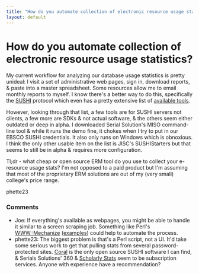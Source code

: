 ```yaml
---
title: "How do you automate collection of electronic resource usage statistics?"
layout: default
---
```

How do you automate collection of electronic resource usage statistics?
=====================
My current workflow for analyzing our database usage statistics is
pretty unideal: I visit a set of administrative web pages, sign in,
download reports, & paste into a master spreadsheet. Some resources
allow me to email monthly reports to myself. I know there's a better way
to do this, specifically the
[SUSHI](http://www.niso.org/workrooms/sushi/) protocol which even has a
pretty extensive list of [available
tools](http://www.niso.org/workrooms/sushi/tools).

However, looking through that list, a few tools are for SUSHI servers
not clients, a few more are SDKs & not actual software, & the others
seem either outdated or deep in alpha. I downloaded Serial Solution's
MISO command-line tool & while it runs the demo fine, it chokes when I
try to put in our EBSCO SUSHI credentials. It also only runs on Windows
which is obnoxious. I think the only other usable item on the list is
JISC's SUSHIStarters but that seems to still be in alpha & requires more
configuration.

Tl;dr - what cheap or open source ERM tool do you use to collect your
e-resource usage stats? I'm not opposed to a paid product but I'm
assuming that most of the proprietary ERM solutions are out of my (very
small) college's price range.

phette23

### Comments ###
* Joe: If everything's available as webpages, you might be able to handle it
similar to a screen scraping job. Something like Perl's
[WWW::Mechanize](http://search.cpan.org/perldoc?WWW::Mechanize)
([examples](http://search.cpan.org/perldoc?WWW::Mechanize::Examples))
could help to automate the process.
* phette23: The biggest problem is that's a Perl script, not a UI. It'd take some
serious work to get that pulling stats from several password-protected
sites. [Coral](https://erm.library.nd.edu/) is the only open source
SUSHI software I can find, & Serials Solutions' 360 & [Scholarly
Stats](https://www.scholarlystats.com/sstats/default.htm) seem to be
subscription services. Anyone with experience have a recommendation?



